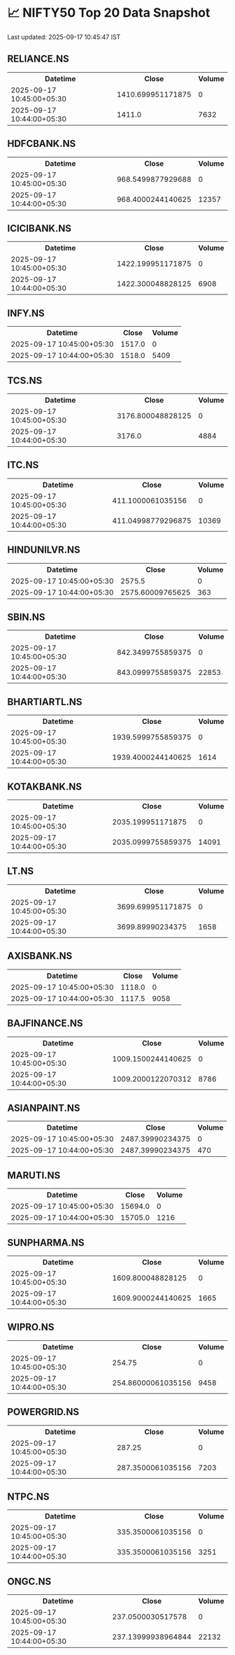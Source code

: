 # 📈 NIFTY50 Top 20 Data Snapshot

Last updated: 2025-09-17 10:45:47 IST

## RELIANCE.NS

<table>
  <tr><th>Datetime</th><th>Close</th><th>Volume</th></tr>
  <tr><td>2025-09-17 10:45:00+05:30</td><td>1410.699951171875</td><td>0</td></tr>
  <tr><td>2025-09-17 10:44:00+05:30</td><td>1411.0</td><td>7632</td></tr>
</table>

## HDFCBANK.NS

<table>
  <tr><th>Datetime</th><th>Close</th><th>Volume</th></tr>
  <tr><td>2025-09-17 10:45:00+05:30</td><td>968.5499877929688</td><td>0</td></tr>
  <tr><td>2025-09-17 10:44:00+05:30</td><td>968.4000244140625</td><td>12357</td></tr>
</table>

## ICICIBANK.NS

<table>
  <tr><th>Datetime</th><th>Close</th><th>Volume</th></tr>
  <tr><td>2025-09-17 10:45:00+05:30</td><td>1422.199951171875</td><td>0</td></tr>
  <tr><td>2025-09-17 10:44:00+05:30</td><td>1422.300048828125</td><td>6908</td></tr>
</table>

## INFY.NS

<table>
  <tr><th>Datetime</th><th>Close</th><th>Volume</th></tr>
  <tr><td>2025-09-17 10:45:00+05:30</td><td>1517.0</td><td>0</td></tr>
  <tr><td>2025-09-17 10:44:00+05:30</td><td>1518.0</td><td>5409</td></tr>
</table>

## TCS.NS

<table>
  <tr><th>Datetime</th><th>Close</th><th>Volume</th></tr>
  <tr><td>2025-09-17 10:45:00+05:30</td><td>3176.800048828125</td><td>0</td></tr>
  <tr><td>2025-09-17 10:44:00+05:30</td><td>3176.0</td><td>4884</td></tr>
</table>

## ITC.NS

<table>
  <tr><th>Datetime</th><th>Close</th><th>Volume</th></tr>
  <tr><td>2025-09-17 10:45:00+05:30</td><td>411.1000061035156</td><td>0</td></tr>
  <tr><td>2025-09-17 10:44:00+05:30</td><td>411.04998779296875</td><td>10369</td></tr>
</table>

## HINDUNILVR.NS

<table>
  <tr><th>Datetime</th><th>Close</th><th>Volume</th></tr>
  <tr><td>2025-09-17 10:45:00+05:30</td><td>2575.5</td><td>0</td></tr>
  <tr><td>2025-09-17 10:44:00+05:30</td><td>2575.60009765625</td><td>363</td></tr>
</table>

## SBIN.NS

<table>
  <tr><th>Datetime</th><th>Close</th><th>Volume</th></tr>
  <tr><td>2025-09-17 10:45:00+05:30</td><td>842.3499755859375</td><td>0</td></tr>
  <tr><td>2025-09-17 10:44:00+05:30</td><td>843.0999755859375</td><td>22853</td></tr>
</table>

## BHARTIARTL.NS

<table>
  <tr><th>Datetime</th><th>Close</th><th>Volume</th></tr>
  <tr><td>2025-09-17 10:45:00+05:30</td><td>1939.5999755859375</td><td>0</td></tr>
  <tr><td>2025-09-17 10:44:00+05:30</td><td>1939.4000244140625</td><td>1614</td></tr>
</table>

## KOTAKBANK.NS

<table>
  <tr><th>Datetime</th><th>Close</th><th>Volume</th></tr>
  <tr><td>2025-09-17 10:45:00+05:30</td><td>2035.199951171875</td><td>0</td></tr>
  <tr><td>2025-09-17 10:44:00+05:30</td><td>2035.0999755859375</td><td>14091</td></tr>
</table>

## LT.NS

<table>
  <tr><th>Datetime</th><th>Close</th><th>Volume</th></tr>
  <tr><td>2025-09-17 10:45:00+05:30</td><td>3699.699951171875</td><td>0</td></tr>
  <tr><td>2025-09-17 10:44:00+05:30</td><td>3699.89990234375</td><td>1658</td></tr>
</table>

## AXISBANK.NS

<table>
  <tr><th>Datetime</th><th>Close</th><th>Volume</th></tr>
  <tr><td>2025-09-17 10:45:00+05:30</td><td>1118.0</td><td>0</td></tr>
  <tr><td>2025-09-17 10:44:00+05:30</td><td>1117.5</td><td>9058</td></tr>
</table>

## BAJFINANCE.NS

<table>
  <tr><th>Datetime</th><th>Close</th><th>Volume</th></tr>
  <tr><td>2025-09-17 10:45:00+05:30</td><td>1009.1500244140625</td><td>0</td></tr>
  <tr><td>2025-09-17 10:44:00+05:30</td><td>1009.2000122070312</td><td>8786</td></tr>
</table>

## ASIANPAINT.NS

<table>
  <tr><th>Datetime</th><th>Close</th><th>Volume</th></tr>
  <tr><td>2025-09-17 10:45:00+05:30</td><td>2487.39990234375</td><td>0</td></tr>
  <tr><td>2025-09-17 10:44:00+05:30</td><td>2487.39990234375</td><td>470</td></tr>
</table>

## MARUTI.NS

<table>
  <tr><th>Datetime</th><th>Close</th><th>Volume</th></tr>
  <tr><td>2025-09-17 10:45:00+05:30</td><td>15694.0</td><td>0</td></tr>
  <tr><td>2025-09-17 10:44:00+05:30</td><td>15705.0</td><td>1216</td></tr>
</table>

## SUNPHARMA.NS

<table>
  <tr><th>Datetime</th><th>Close</th><th>Volume</th></tr>
  <tr><td>2025-09-17 10:45:00+05:30</td><td>1609.800048828125</td><td>0</td></tr>
  <tr><td>2025-09-17 10:44:00+05:30</td><td>1609.9000244140625</td><td>1665</td></tr>
</table>

## WIPRO.NS

<table>
  <tr><th>Datetime</th><th>Close</th><th>Volume</th></tr>
  <tr><td>2025-09-17 10:45:00+05:30</td><td>254.75</td><td>0</td></tr>
  <tr><td>2025-09-17 10:44:00+05:30</td><td>254.86000061035156</td><td>9458</td></tr>
</table>

## POWERGRID.NS

<table>
  <tr><th>Datetime</th><th>Close</th><th>Volume</th></tr>
  <tr><td>2025-09-17 10:45:00+05:30</td><td>287.25</td><td>0</td></tr>
  <tr><td>2025-09-17 10:44:00+05:30</td><td>287.3500061035156</td><td>7203</td></tr>
</table>

## NTPC.NS

<table>
  <tr><th>Datetime</th><th>Close</th><th>Volume</th></tr>
  <tr><td>2025-09-17 10:45:00+05:30</td><td>335.3500061035156</td><td>0</td></tr>
  <tr><td>2025-09-17 10:44:00+05:30</td><td>335.3500061035156</td><td>3251</td></tr>
</table>

## ONGC.NS

<table>
  <tr><th>Datetime</th><th>Close</th><th>Volume</th></tr>
  <tr><td>2025-09-17 10:45:00+05:30</td><td>237.0500030517578</td><td>0</td></tr>
  <tr><td>2025-09-17 10:44:00+05:30</td><td>237.13999938964844</td><td>22132</td></tr>
</table>


